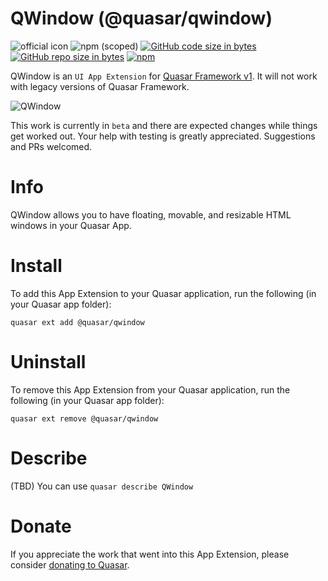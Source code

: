QWindow (@quasar/qwindow)
===

![official icon](https://img.shields.io/badge/Quasar%201.0-Official%20UI%20App%20Extension-blue.svg)
![npm (scoped)](https://img.shields.io/npm/v/@quasar/quasar-app-extension-qwindow.svg?style=plastic)
[![GitHub code size in bytes](https://img.shields.io/github/languages/code-size/quasarframework/app-extension-qwindow.svg)]()
[![GitHub repo size in bytes](https://img.shields.io/github/repo-size/quasarframework/app-extension-qwindow.svg)]()
[![npm](https://img.shields.io/npm/dt/@quasar/quasar-app-extension-qwindow.svg)](https://www.npmjs.com/package/@quasar/quasar-app-extension-qwindow)

QWindow is an `UI App Extension` for [Quasar Framework v1](https://v1.quasar-framework.org/). It will not work with legacy versions of Quasar Framework.

![QWindow](https://github.com/quasarframework/app-extension-qwindow/blob/dev/demo/src/statics/qwindow.png)

This work is currently in `beta` and there are expected changes while things get worked out. Your help with testing is greatly appreciated. Suggestions and PRs welcomed.

# Info
QWindow allows you to have floating, movable, and resizable HTML windows in your Quasar App.

# Install
To add this App Extension to your Quasar application, run the following (in your Quasar app folder):
```
quasar ext add @quasar/qwindow
```

# Uninstall
To remove this App Extension from your Quasar application, run the following (in your Quasar app folder):
```
quasar ext remove @quasar/qwindow
```

# Describe
(TBD) You can use `quasar describe QWindow`

# Donate
If you appreciate the work that went into this App Extension, please consider [donating to Quasar](https://donate.quasar.dev).
